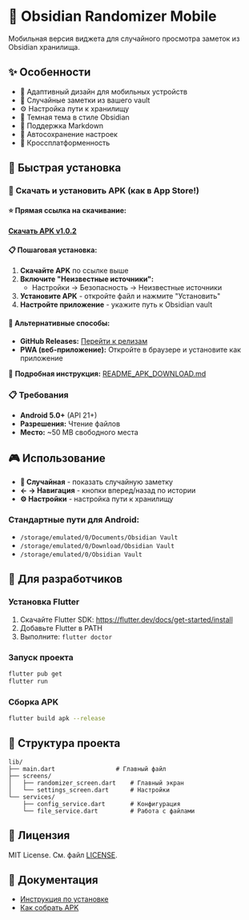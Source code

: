 # 📱 Obsidian Randomizer Mobile

Мобильная версия виджета для случайного просмотра заметок из Obsidian хранилища.

## ✨ Особенности

- 🎯 Адаптивный дизайн для мобильных устройств
- 🔄 Случайные заметки из вашего vault
- ⚙️ Настройка пути к хранилищу
- 🎨 Темная тема в стиле Obsidian
- 📝 Поддержка Markdown
- 💾 Автосохранение настроек
- 📱 Кроссплатформенность

## 🚀 Быстрая установка

### 📱 Скачать и установить APK (как в App Store!)

#### ⭐ Прямая ссылка на скачивание:
**[Скачать APK v1.0.2](https://github.com/nirvanner/obsidian-randomizer-mobile/releases/download/v1.0.2/app-release.apk)**

#### 📋 Пошаговая установка:
1. **Скачайте APK** по ссылке выше
2. **Включите "Неизвестные источники":**
   - Настройки → Безопасность → Неизвестные источники
3. **Установите APK** - откройте файл и нажмите "Установить"
4. **Настройте приложение** - укажите путь к Obsidian vault

#### 🎯 Альтернативные способы:
- **GitHub Releases:** [Перейти к релизам](https://github.com/nirvanner/obsidian-randomizer-mobile/releases)
- **PWA (веб-приложение):** Откройте в браузере и установите как приложение

📖 **Подробная инструкция:** [README_APK_DOWNLOAD.md](README_APK_DOWNLOAD.md)

### 📋 Требования
- **Android 5.0+** (API 21+)
- **Разрешения:** Чтение файлов
- **Место:** ~50 MB свободного места

## 🎮 Использование

- **🎲 Случайная** - показать случайную заметку
- **← → Навигация** - кнопки вперед/назад по истории
- **⚙️ Настройки** - настройка пути к хранилищу

### Стандартные пути для Android:
- `/storage/emulated/0/Documents/Obsidian Vault`
- `/storage/emulated/0/Download/Obsidian Vault`
- `/storage/emulated/0/Obsidian Vault`

## 🔧 Для разработчиков

### Установка Flutter
1. Скачайте Flutter SDK: https://flutter.dev/docs/get-started/install
2. Добавьте Flutter в PATH
3. Выполните: `flutter doctor`

### Запуск проекта
```bash
flutter pub get
flutter run
```

### Сборка APK
```bash
flutter build apk --release
```

## 📁 Структура проекта

```
lib/
├── main.dart                 # Главный файл
├── screens/
│   ├── randomizer_screen.dart    # Главный экран
│   └── settings_screen.dart      # Настройки
└── services/
    ├── config_service.dart       # Конфигурация
    └── file_service.dart         # Работа с файлами
```

## 📝 Лицензия

MIT License. См. файл [LICENSE](LICENSE).

## 📖 Документация

- [Инструкция по установке](INSTALLATION_GUIDE.md)
- [Как собрать APK](BUILD_APK.md)
